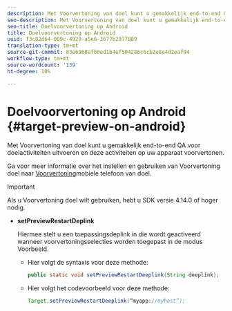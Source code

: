 ```yaml
---
description: Met Voorvertoning van doel kunt u gemakkelijk end-to-end QA voor doelactiviteiten uitvoeren en deze activiteiten op uw apparaat voorvertonen.
seo-description: Met Voorvertoning van doel kunt u gemakkelijk end-to-end QA voor doelactiviteiten uitvoeren en deze activiteiten op uw apparaat voorvertonen.
seo-title: Doelvoorvertoning op Android
title: Doelvoorvertoning op Android
uuid: f3c82d64-009c-4929-a5e6-3677b2977889
translation-type: tm+mt
source-git-commit: 83e6968efb0ed1b4ef504286c6cb2e8e4d2eaf94
workflow-type: tm+mt
source-wordcount: '139'
ht-degree: 10%

---
```



# Doelvoorvertoning op Android {#target-preview-on-android}

Met Voorvertoning van doel kunt u gemakkelijk end-to-end QA voor doelactiviteiten uitvoeren en deze activiteiten op uw apparaat voorvertonen.

Ga voor meer informatie over het instellen en gebruiken van Voorvertoning doel naar [Voorvertoning](https://docs.adobe.com/content/help/en/target/using/implement-target/mobile-apps/target-mobile-preview.html)mobiele telefoon van doel.

>[!IMPORTANT]
>
>Als u Voorvertoning doel wilt gebruiken, hebt u SDK versie 4.14.0 of hoger nodig.

* **setPreviewRestartDeplink**

   Hiermee stelt u een toepassingsdeplink in die wordt geactiveerd wanneer voorvertoningsselecties worden toegepast in de modus Voorbeeld.

   * Hier volgt de syntaxis voor deze methode:

      ```java
      public static void setPreviewRestartDeeplink(String deeplink);
      ```

   * Hier volgt het codevoorbeeld voor deze methode:

      ```java
      Target.setPreviewRestartDeeplink(“myapp://myhost”); 
      ```

